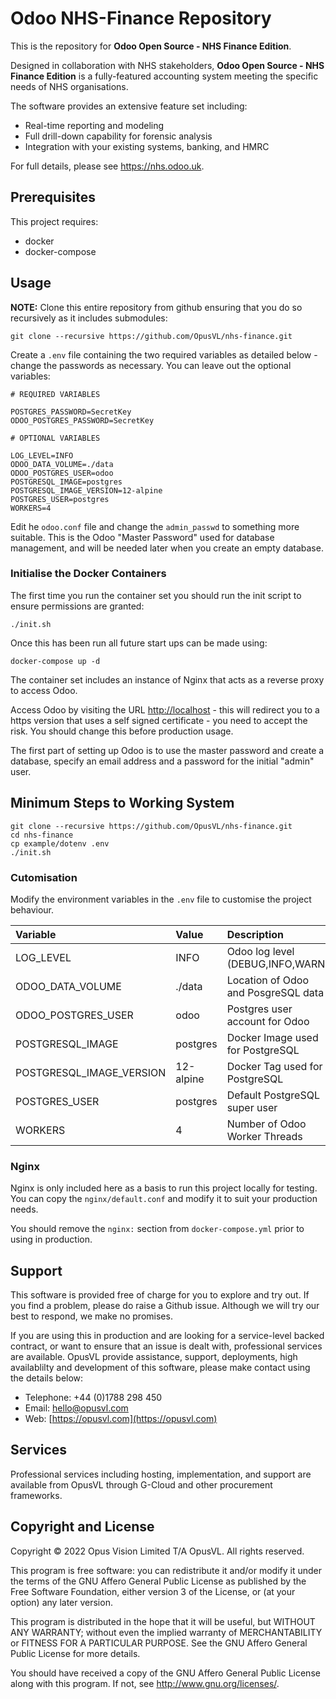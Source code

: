 # Odoo NHS-Finance Repository

This is the repository for **Odoo Open Source - NHS Finance Edition**.

Designed in collaboration with NHS stakeholders, **Odoo Open Source - NHS Finance Edition** is a fully-featured accounting system meeting the specific needs of NHS organisations.

The software provides an extensive feature set including:

- Real-time reporting and modeling
- Full drill-down capability for forensic analysis
- Integration with your existing systems, banking, and HMRC

For full details, please see <https://nhs.odoo.uk>.

## Prerequisites

This project requires:

- docker
- docker-compose

## Usage

**NOTE:** Clone this entire repository from github ensuring that you do so recursively as it includes submodules:

```shell
git clone --recursive https://github.com/OpusVL/nhs-finance.git
```

Create a `.env` file containing the two required variables as detailed below - change the passwords as necessary. You can leave out the optional variables:

```shell
# REQUIRED VARIABLES

POSTGRES_PASSWORD=SecretKey
ODOO_POSTGRES_PASSWORD=SecretKey

# OPTIONAL VARIABLES

LOG_LEVEL=INFO
ODOO_DATA_VOLUME=./data
ODOO_POSTGRES_USER=odoo
POSTGRESQL_IMAGE=postgres
POSTGRESQL_IMAGE_VERSION=12-alpine
POSTGRES_USER=postgres
WORKERS=4
```

Edit he `odoo.conf` file and change the `admin_passwd` to something more suitable. This is the Odoo "Master Password" used for database management, and will be needed later when you create an empty database.

### Initialise the Docker Containers

The first time you run the container set you should run the init script to ensure permissions are granted:

```shell
./init.sh
```

Once this has been run all future start ups can be made using:

```shell
docker-compose up -d
```

The container set includes an instance of Nginx that acts as a reverse proxy to access Odoo.

Access Odoo by visiting the URL [http://localhost](http://localhost) - this will redirect you to a https version that uses a self signed certificate - you need to accept the risk. You should change this before production usage.

The first part of setting up Odoo is to use the master password and create a database, specify an email address and a password for the initial "admin" user.

## Minimum Steps to Working System

```shell
git clone --recursive https://github.com/OpusVL/nhs-finance.git
cd nhs-finance
cp example/dotenv .env
./init.sh
```

### Cutomisation

Modify the environment variables in the `.env` file to customise the project behaviour.

| Variable | Value | Description |
|:---|:---|:---|
| LOG_LEVEL | INFO | Odoo log level (DEBUG,INFO,WARN) |
| ODOO_DATA_VOLUME | ./data | Location of Odoo and PosgreSQL data |
| ODOO_POSTGRES_USER | odoo | Postgres user account for Odoo |
| POSTGRESQL_IMAGE | postgres | Docker Image used for PostgreSQL |
| POSTGRESQL_IMAGE_VERSION | 12-alpine | Docker Tag used for PostgreSQL |
| POSTGRES_USER | postgres | Default PostgreSQL super user |
| WORKERS | 4 | Number of Odoo Worker Threads |

### Nginx

Nginx is only included here as a basis to run this project locally for testing. You can copy the `nginx/default.conf` and modify it to suit your production needs.

You should remove the `nginx:` section from `docker-compose.yml` prior to using in production.

## Support

This software is provided free of charge for you to explore and try out. If you find a problem, please do raise a Github issue. Although we will try our best to respond, we make no promises.

If you are using this in production and are looking for a service-level backed contract, or want to ensure that an issue is dealt with, professional services are available. OpusVL provide assistance, support, deployments, high availablilty and development of this software, please make contact using the details below:

- Telephone: +44 (0)1788 298 450
- Email: hello@opusvl.com
- Web: [https://opusvl.com](https://opusvl.com)

## Services

Professional services including hosting, implementation, and support are available from OpusVL through G-Cloud and other procurement frameworks.

## Copyright and License

Copyright &copy; 2022 Opus Vision Limited T/A OpusVL. All rights reserved.

This program is free software: you can redistribute it and/or modify it under the terms of the GNU Affero General Public License as published by the Free Software Foundation, either version 3 of the License, or (at your option) any later version.

This program is distributed in the hope that it will be useful, but WITHOUT ANY WARRANTY; without even the implied warranty of
MERCHANTABILITY or FITNESS FOR A PARTICULAR PURPOSE.  See the GNU Affero General Public License for more details.

You should have received a copy of the GNU Affero General Public License along with this program.  If not, see <http://www.gnu.org/licenses/>.

